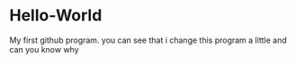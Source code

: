 # Hello-World
My first github program.
 you can see that i change this program a little
 and can you know why
